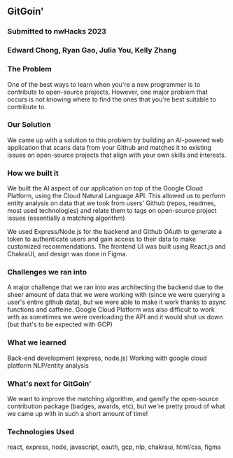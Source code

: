 ## GitGoin'
### Submitted to nwHacks 2023
### Edward Chong, Ryan Gao, Julia You, Kelly Zhang



### The Problem

One of the best ways to learn when you're a new programmer is to contribute to open-source projects. However, one major problem that occurs is not knowing where to find the ones that you're best suitable to contribute to.

### Our Solution

We came up with a solution to this problem by building an AI-powered web application that scans data from your Github and matches it to existing issues on open-source projects that align with your own skills and interests.

### How we built it

We built the AI aspect of our application on top of the Google Cloud Platform, using the Cloud Natural Language API. This allowed us to perform entity analysis on data that we took from users' Github (repos, readmes, most used technologies) and relate them to tags on open-source project issues (essentially a matching algorithm)

We used Express/Node.js for the backend and Github OAuth to generate a token to authenticate users and gain access to their data to make customized recommendations. The frontend UI was built using React.js and ChakraUI, and design was done in Figma.

### Challenges we ran into
A major challenge that we ran into was architecting the backend due to the sheer amount of data that we were working with (since we were querying a user's entire github data), but we were able to make it work thanks to async functions and caffeine. Google Cloud Platform was also difficult to work with as sometimes we were overloading the API and it would shut us down (but that's to be expected with GCP)

### What we learned
Back-end development (express, node.js)
Working with google cloud platform
NLP/entity analysis

### What's next for GitGoin'
We want to improve the matching algorithm, and gamify the open-source contribution package (badges, awards, etc), but we're pretty proud of what we came up with in such a short amount of time!

### Technologies Used
react, express, node, javascript, oauth, gcp, nlp, chakraui, html/css, figma
